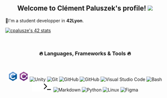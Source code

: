 <h2 align="center">
  Welcome to Clément Paluszek's profile!
  <img src="https://media.giphy.com/media/hvRJCLFzcasrR4ia7z/giphy.gif" width="28">
</h2>

🌱I'm a student developper in **42Lyon**.
<p>
 <a href=""><img src="https://badge42.vercel.app/api/v2/cld2zy7vw00210fl89erbyub6/stats?cursusId=21&coalitionId=305" alt="cpalusze's 42 stats" /></a>
</p>
<br>
<h3 align="center">🔥 Languages, Frameworks & Tools 🔥</h3>
<br>
<p align="center">
  <img alt="C" width="30px" src="https://raw.githubusercontent.com/devicons/devicon/master/icons/c/c-original.svg" />
  <img alt="C#" width="30px" src="https://raw.githubusercontent.com/devicons/devicon/master/icons/csharp/csharp-original.svg" />
  <img alt="Unity" width="30px" src="https://www.vectorlogo.zone/logos/unity3d/unity3d-icon.svg" />
  <img alt="Git" width="30px" src="https://cdn.jsdelivr.net/gh/devicons/devicon/icons/git/git-original.svg" />
  <img alt="GitHub" width="30px" src="https://user-images.githubusercontent.com/3369400/139447912-e0f43f33-6d9f-45f8-be46-2df5bbc91289.png#gh-dark-mode-only" />
  <img alt="GitHub" width="30px" src="https://user-images.githubusercontent.com/3369400/139448065-39a229ba-4b06-434b-bc67-616e2ed80c8f.png#gh-light-mode-only" />
  <img alt="Visual Studio Code" width="30px" src="https://cdn.jsdelivr.net/gh/devicons/devicon/icons/vscode/vscode-original.svg" />
  <img alt="Bash" width="30px" src="https://cdn.jsdelivr.net/gh/devicons/devicon/icons/bash/bash-original.svg" />
  <img alt="Terminal" width="30px" src="./img/terminal-dark.svg#gh-dark-mode-only" />
  <img alt="Terminal" width="30px" src="./img/terminal-light.svg#gh-light-mode-only" />
  <img alt="Markdown" width="30px" src="https://cdn.jsdelivr.net/gh/devicons/devicon/icons/markdown/markdown-original.svg" />
  <img alt="Python" width="30px" src="https://cdn.jsdelivr.net/gh/devicons/devicon/icons/python/python-original.svg" >
  <img alt="Linux" width="30px" src="https://cdn.jsdelivr.net/gh/devicons/devicon/icons/linux/linux-original.svg" title="Linux" />
  <img alt="Figma" width="30px" src="https://www.vectorlogo.zone/logos/figma/figma-icon.svg" />
  
<p align="center">
<!-- <hr>

<h3 align="center">⚡ Stats ⚡</h3>

<p align=center>
  <div align=center>
    <a href="https://github.com/denvercoder1/github-readme-streak-stats" title="Go to Source">
      <img align="left" width=400 src="https://streak-stats.demolab.com/?user=Cpaluszek&theme=monokai-metallian&hide_border=true" alt="Cpaluszek" />
    </a>
    <a href="https://github.com/Cpaluszek/github-readme-stats" title="Go to Source">
      <img align="right" width=400 src="https://github-readme-stats.vercel.app/api?username=Cpaluszek&show_icons=true&include_all_commits=true&count_private=true&theme=react&hide_border=true&bg_color=1F222E&title_color=F85D7F&icon_color=F8D866" />
    </a>
  </div>
  <br><br><br><br><br><br>
</p> -->

<br>
<!-- <div width="100%" align="center">
  <img alt="LeetCode" align="left" width="400px" src="https://leetcard.jacoblin.cool/NoonSense?theme=dark" style="padding-left: 1000px;" />
  <br>
  <br>
  <img alt="CodeWars" align="right" src="https://www.codewars.com/users/NoonSense/badges/large" />
</div> -->


